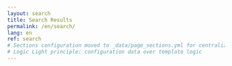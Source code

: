 ```yaml
---
layout: search
title: Search Results
permalink: /en/search/
lang: en
ref: search
# Sections configuration moved to _data/page_sections.yml for centralized management
# Logic Light principle: configuration data over template logic
---
```

